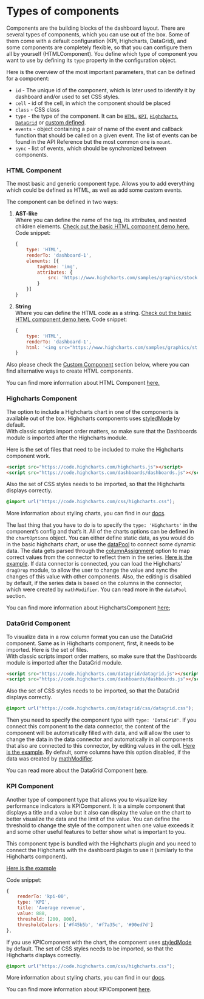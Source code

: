 Types of components
===

Components are the building blocks of the dashboard layout. There are several types of components, which you can use out of the box. Some of them come with a default configuration (KPI, Highcharts, DataGrid), and some components are completely flexible, so that you can configure them all by yourself (HTMLComponent). You define which type of component you want to use by defining its `type` property in the configuration object.

Here is the overview of the most important parameters, that can be defined for a component:
* `id` - The unique id of the component, which is later used to identify it by dashboard and/or used to set CSS styles.
* `cell` - id of the cell, in which the component should be placed
* `class` - CSS class
* `type` - the type of the component. It can be [`HTML`](#html-component), [`KPI`](#kpi-component), [`Highcharts`](#highcharts-component),
[`DataGrid`](#datagrid-component) or [custom defined](https://www.highcharts.com/docs/dashboards/custom-component).
* `events` - object containing a pair of name of the event and callback function that should be called on a given event. The list of events can be found in the API Reference but the most common one is `mount`.
* `sync` - list of events, which should be synchronized between components.

### HTML Component
The most basic and generic component type. Allows you to add everything which could be defined as HTML, as well as add some custom events.

The component can be defined in two ways:  
1. **AST-like**  
    Where you can define the name of the tag, its attributes, and nested children elements. [Check out the basic HTML component demo here.](https://www.highcharts.com/samples/embed/dashboards/components/component-html)
    Code snippet:
    ```js
    {
        type: 'HTML',
        renderTo: 'dashboard-1',
        elements: [{
            tagName: 'img',
            attributes: {
                src: 'https://www.highcharts.com/samples/graphics/stock-dark.svg'
            }
        }]
    }
    ```
2. **String**  
    Where you can define the HTML code as a string. [Check out the basic HTML component demo here.](https://www.highcharts.com/samples/embed/dashboards/components/component-html)
    Code snippet:
    ```js
    {
        type: 'HTML',
        renderTo: 'dashboard-1',
        html: '<img src="https://www.highcharts.com/samples/graphics/stock-dark.svg">'
    }
    ```

Also please check the [Custom Component](https://www.highcharts.com/docs/dashboards/custom-component) section below, where you can find alternative ways to create HTML components.

You can find more information about HTML Component [here.](https://www.highcharts.com/docs/dashboards/html-component)

### Highcharts Component
The option to include a Highcharts chart in one of the components is available out of the box.
Highcharts components uses [styledMode](https://api.highcharts.com/highcharts/chart.styledMode) by default.  
With classic scripts import order matters, so make sure that the Dashboards module is imported after the Highcharts module.

Here is the set of files that need to be included to make the Highcharts component work.
```html
<script src="https://code.highcharts.com/highcharts.js"></script>
<script src="https://code.highcharts.com/dashboards/dashboards.js"></script>
```

Also the set of CSS styles needs to be imported, so that the Highcharts displays correctly.
```css
@import url("https://code.highcharts.com/css/highcharts.css");
```
More information about styling charts, you can find in our [docs](https://www.highcharts.com/docs/chart-design-and-style/style-by-css).

The last thing that you have to do is to specify the `type: 'Highcharts'` in the component’s config and that’s it. All of the charts options can be defined in the `chartOptions` object. You can either define static data, as you would do in the basic highcharts chart, or use the [dataPool](https://www.highcharts.com/docs/dashboards/data-handling) to connect some dynamic data. The data gets parsed through the [columnAssignment](https://api.highcharts.com/dashboards/#interfaces/Dashboards_Plugins_HighchartsComponent.HighchartsComponent.Options#columnAssignment) option to map correct values from the connector to reflect them in the series.
[Here is the example](https://www.highcharts.com/samples/embed/dashboards/components/component-highcharts). If data connector is connected, you can load the Highcharts' `dragDrop` module, to allow the user to change the value and sync the changes of this value with other components. Also, the editing is disabled by default, if the series data is based on the columns in the connector, which were created by `mathModifier`. You can read more in the `dataPool` section.

You can find more information about HighchartsComponent [here](https://www.highcharts.com/docs/dashboards/highcharts-component);

### DataGrid Component
To visualize data in a row column format you can use the DataGrid component. Same as in Highcharts component, first, it needs to be imported. Here is the set of files.  
With classic scripts import order matters, so make sure that the Dashboards module is imported after the DataGrid module.
```html
<script src="https://code.highcharts.com/datagrid/datagrid.js"></script>
<script src="https://code.highcharts.com/dashboards/dashboards.js"></script>
```

Also the set of CSS styles needs to be imported, so that the DataGrid displays correctly.
```css
@import url("https://code.highcharts.com/datagrid/css/datagrid.css");
```
Then you need to specify the component type with `type: 'DataGrid'`.
If you connect this component to the data connector, the content of the component will be automatically filled with data, and will allow the user to change the data in the data connector and automatically in all components that also are connected to this connector, by editing values in the cell. [Here is the example](https://www.highcharts.com/samples/embed/dashboards/datagrid-component/datagrid-options). By default, some columns have this option disabled, if the data was created by [mathModifier](https://www.highcharts.com/docs/dashboards/data-handling#datamodifier).

You can read more about the DataGrid Component [here](https://www.highcharts.com/docs/dashboards/datagrid-component).

### KPI Component
Another type of component type that allows you to visualize key performance indicators is KPIComponent. It is a simple component that displays a title and a value but it also can display the value on the chart to better visualize the data and the limit of the value.
You can define the threshold to change the style of the component when one value exceeds it and some other useful features to better show what is important to you.

This component type is bundled with the Highcharts plugin and you need to connect the Highcharts with the dashboard plugin to use it (similarly to the Highcharts component).

[Here is the example](https://www.highcharts.com/samples/embed/dashboards/components/component-kpi)

Code snippet:
```js
{
    renderTo: 'kpi-00',
    type: 'KPI',
    title: 'Average revenue',
    value: 888,
    threshold: [200, 800],
    thresholdColors: ['#f45b5b', '#f7a35c', '#90ed7d']
},
```

If you use KPIComponent with the chart, the component uses [styledMode](https://api.highcharts.com/highcharts/chart.styledMode) by default.
The set of CSS styles needs to be imported, so that the Highcharts displays correctly.
```css
@import url("https://code.highcharts.com/css/highcharts.css");
```
More information about styling charts, you can find in our [docs](https://www.highcharts.com/docs/chart-design-and-style/style-by-css).

You can find more information about KPIComponent [here](https://www.highcharts.com/docs/dashboards/kpi-component).
